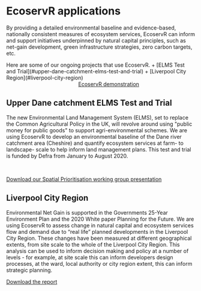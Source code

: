 # EcoservR applications

By providing a detailed environmental baseline and evidence-based, nationally consistent measures of ecosystem services, EcoservR can inform and support initiatives underpinned by natural capital principles, such as net-gain development, green infrastructure strategies, zero carbon targets, etc.

<div markdown="1">
 <div style="float:left; max-width=20vw;" markdown="1">
Here are some of our ongoing projects that use EcoservR.
+ [ELMS Test and Trial](#upper-dane-catchment-elms-test-and-trial)
+ [Liverpool City Region](#liverpool-city-region)


</div>

<div style="float:left; margin-left:20vw;">
<a class="linkbutton" id="boldbutton" href="{{ site.github.url }}/interventions"> EcoservR demonstration </a>
   
</div>

</div>

<br style="clear:both" />

<div display="block" class="row-full-img-right" id="elms" markdown="1">
   <div class="main-content-right" markdown="1">

## Upper Dane catchment ELMS Test and Trial

The new Environmental Land Management System (ELMS), set to replace the Common Agricultural Policy in the UK, will revolve around using "public money for public goods" to support agri-environmental schemes. We are using EcoservR to develop an environmental baseline of the Dane river catchment area (Cheshire) and quantify ecosystem services at farm- to landscape- scale to help inform land management plans. This test and trial is funded by Defra from January to August 2020. 

<br>

<a class = "downloadbutton" href="{{ site.github.url }}/files/Angers-Blondin_and_Bowe_LJMU_spatial_prio_working_group.pdf" download = "download" align="center">Download our Spatial Prioritisation working group presentation</a>

</div>
</div>

<div display="block" class="row-full-img-left" id="lcr" markdown="1">
   <div class="main-content-left" markdown="1">

## Liverpool City Region

Environmental Net Gain is supported in the Governments 25-Year Environment Plan and the 2020 White paper Planning for the Future. We are using EcoservR to assess change in natural capital and ecosystem services flow and demand due to “real life” planned developments in the Liverpool City Region. These changes have been measured at different geographical extents, from site scale to the whole of the Liverpool City Region. This analysis can be used to inform decision making and policy at a number of levels - for example, at site scale this can inform developers design processes, at the ward, local authority or city region extent, this can inform strategic planning.

<a class = "downloadbutton" href="{{ site.github.url }}/files/Liverpool_EcoservR_Report_FINAL.pdf" download = "download" align="center">Download the report</a>

</div>
</div>
